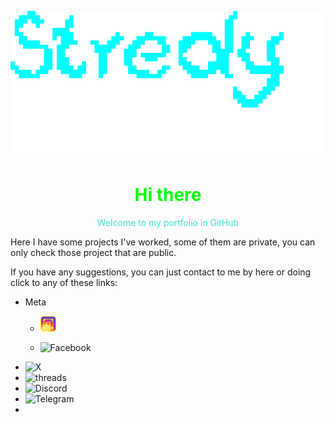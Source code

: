 ![Stredhy.gif](gifs/Stredhy.gif)


<center><h1 style="color: #00FF00;">Hi there</h1></center>

<center style="color:#40E0D0;">Welcome to my portfolio in GitHub</center>

Here I have some projects I've worked, some of them are private, you can only check those project that are public.

If you have any suggestions, you can just contact to me by here or doing click to any of these links:  

- Meta
	+ [![Instagram.gif](gifs/instagram-icon.gif)](https:/www.google.com)

	+ ![Facebook]()
- ![X]()
- ![threads]()
- ![Discord]()
- ![Telegram]()
- ![]()
[]()